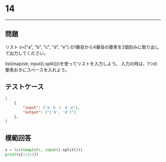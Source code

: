 # 14

---
## 問題

リスト s=["a", "b", "c", "d", "e"] の1番目から4番目の要素を2個刻みに取り出して出力してください。

list(map(str, input().split()))を使ってリストを入力しよう。
入力の時は、1つの要素おきにスペースを入れよう。
## テストケース

```json
[
	{
		"input": ["a　b　c　d　e"],
		"output": ["['b', 'd']"]
  	},
]
```

## 模範回答
```python
s = list(map(str, input().split()))
print(s[1:5:2])
```